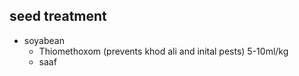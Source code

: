 ## seed treatment
- soyabean
    - Thiomethoxom (prevents khod ali and inital pests) 5-10ml/kg
    - saaf